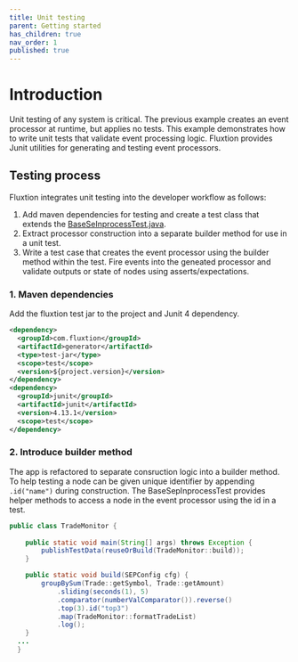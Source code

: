 ```yaml
---
title: Unit testing
parent: Getting started
has_children: true
nav_order: 1
published: true
---
```


# Introduction

Unit testing of any system is critical. The previous example creates an event processor at runtime, but applies no tests. This example demonstrates how to write unit tests that validate event processing logic. Fluxtion provides Junit utilities for generating and testing event processors.

## Testing process
Fluxtion integrates unit testing into the developer workflow as follows:
1. Add maven dependencies for testing and create a test class that extends the [BaseSeInprocessTest.java](https://github.com/v12technology/fluxtion/blob/2.10.9/generator/src/test/java/com/fluxtion/generator/util/BaseSepInprocessTest.java).
1. Extract processor construction into a separate builder method for use in a unit test.   
1. Write a test case that creates the event processor using the builder method within the test. Fire events into the geneated processor and validate outputs or state of nodes using asserts/expectations. 

### 1. Maven dependencies
Add the fluxtion test jar to the project and Junit 4 dependency.

```xml
<dependency>
  <groupId>com.fluxtion</groupId>
  <artifactId>generator</artifactId>
  <type>test-jar</type>
  <scope>test</scope>
  <version>${project.version}</version>
</dependency>
<dependency>
  <groupId>junit</groupId>
  <artifactId>junit</artifactId>
  <version>4.13.1</version>
  <scope>test</scope>
</dependency>
```

### 2. Introduce builder method
The app is refactored to separate consruction logic into a builder method. To help testing a node can be given unique identifier by appending  `.id("name")` during construction. The BaseSepInprocessTest provides helper methods to access a node in the event processor using the id in a test.
```java
public class TradeMonitor {
    
    public static void main(String[] args) throws Exception {
        publishTestData(reuseOrBuild(TradeMonitor::build));
    }

    public static void build(SEPConfig cfg) {
        groupBySum(Trade::getSymbol, Trade::getAmount)
            .sliding(seconds(1), 5)
            .comparator(numberValComparator()).reverse()
            .top(3).id("top3")
            .map(TradeMonitor::formatTradeList)
            .log();
    }
  ...
  }
```
